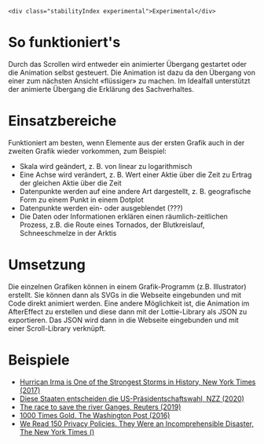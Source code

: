 ```html|span-1,no-source,plain
<div class="stabilityIndex experimental">Experimental</div>
```

# So funktioniert's
Durch das Scrollen wird entweder ein animierter Übergang gestartet oder die Animation selbst gesteuert. Die Animation ist dazu da den Übergang von einer zum nächsten Ansicht «flüssiger» zu machen. Im Idealfall unterstützt der animierte Übergang die Erklärung des Sachverhaltes.  

# Einsatzbereiche
Funktioniert am besten, wenn Elemente aus der ersten Grafik auch in der zweiten Grafik wieder vorkommen, zum Beispiel:

- Skala wird geändert, z. B. von linear zu logarithmisch
- Eine Achse wird verändert, z. B. Wert einer Aktie über die Zeit zu Ertrag der gleichen Aktie über die Zeit
- Datenpunkte werden auf eine andere Art dargestellt, z. B. geografische Form zu einem Punkt in einem Dotplot
- Datenpunkte werden ein- oder ausgeblendet (???)
- Die Daten oder Informationen erklären einen räumlich-zeitlichen Prozess, z.B. die Route eines Tornados, der Blutkreislauf, Schneeschmelze in der Arktis 

# Umsetzung
Die einzelnen Grafiken können in einem Grafik-Programm (z.B. Illustrator) erstellt. Sie können dann als SVGs in die Webseite eingebunden und mit Code direkt animiert werden. Eine andere Möglichkeit ist, die Animation im AfterEffect zu erstellen und diese dann mit der Lottie-Library als JSON zu exportieren. Das JSON wird dann in die Webseite eingebunden und mit einer Scroll-Library verknüpft. 

# Beispiele 
- [Hurrican Irma is One of the Strongest Storms in History, New York Times (2017)](https://www.nytimes.com/interactive/2017/09/09/us/hurricane-irma-records.html)
- [Diese Staaten entscheiden die US-Präsidentschaftswahl, NZZ (2020)](https://www.nzz.ch/visuals/wahlen-usa-2020-trump-oder-biden-diese-staaten-entscheiden-ld.1579388)
- [The race to save the river Ganges, Reuters (2019)](https://graphics.reuters.com/INDIA-RIVER/010081TW39P/index.html)
- [1000 Times Gold, The Washington Post (2016)](https://www.washingtonpost.com/graphics/sports/olympics/the-1000-medals-of-the-united-states/)
- [We Read 150 Privacy Policies. They Were an Incomprehensible Disaster, The New York Times ()](https://www.nytimes.com/interactive/2019/06/12/opinion/facebook-google-privacy-policies.html)
